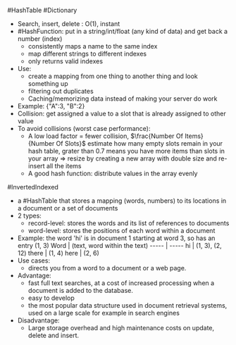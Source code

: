 #HashTable #Dictionary
- Search, insert, delete : O(1), instant
- #HashFunction: put in a string/int/float (any kind of data) and get back a number (index)
	- consistently maps a name to the same index
	- map different strings to different indexes
	- only returns valid indexes
- Use: 
	- create a mapping from one thing to another thing and look something up
	- filtering out duplicates
	- Caching/memorizing data instead of making your server do work
- Example: {"A":3, "B":2}
- Collision: get assigned a value to a slot that is already assigned to other value
- To avoid collisions (worst case performance): 
	- A low load factor = fewer collision, $\frac{Number Of Items}{Number Of Slots}$ estimate how many empty slots remain in your hash table, grater than 0.7 means you have more items than slots in your array => resize by creating a new array with double size and re-insert all the items
	- A good hash function: distribute values in the array evenly

#InvertedIndexed
- a #HashTable that stores a mapping (words, numbers) to its locations in a document or a set of documents
- 2 types:
	- record-level: stores the words and its list of references to documents
	- word-level: stores the positions of each word within a document
- Example: the word 'hi' is in document 1 starting at word 3, so has an entry (1, 3)
Word | (text, word within the text)
----- | -----
hi | (1, 3), (2, 12)
there | (1, 4)
here | (2, 6)
- Use cases:
	- directs you from a word to a document or a web page.
- Advantage:
	- fast full text searches, at a cost of increased processing when a document is added to the database.
	- easy to develop
	- the most popular data structure used in document retrieval systems, used on a large scale for example in search engines
- Disadvantage:
	- Large storage overhead and high maintenance costs on update, delete and insert.